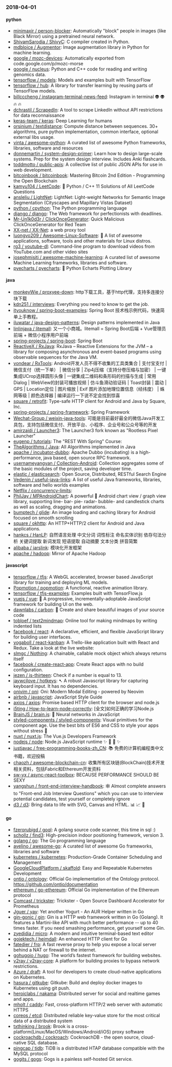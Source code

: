 ### 2018-04-01

#### python
* [minimaxir / person-blocker](https://github.com/minimaxir/person-blocker): Automatically "block" people in images (like Black Mirror) using a pretrained neural network.
* [ShivamSarodia / ShivyC](https://github.com/ShivamSarodia/ShivyC): C compiler created in Python.
* [mdbloice / Augmentor](https://github.com/mdbloice/Augmentor): Image augmentation library in Python for machine learning.
* [google / mozc-devices](https://github.com/google/mozc-devices): Automatically exported from code.google.com/p/mozc-morse
* [google / nucleus](https://github.com/google/nucleus): Python and C++ code for reading and writing genomics data.
* [tensorflow / models](https://github.com/tensorflow/models): Models and examples built with TensorFlow
* [tensorflow / hub](https://github.com/tensorflow/hub): A library for transfer learning by reusing parts of TensorFlow models.
* [billcccheng / instagram-terminal-news-feed](https://github.com/billcccheng/instagram-terminal-news-feed): Instagram in terminal 👽 👽 🔥 🔥
* [dchrastil / ScrapedIn](https://github.com/dchrastil/ScrapedIn): A tool to scrape LinkedIn without API restrictions for data reconnaissance
* [keras-team / keras](https://github.com/keras-team/keras): Deep Learning for humans
* [orsinium / textdistance](https://github.com/orsinium/textdistance): Compute distance between sequences. 30+ algorithms, pure python implementation, common interface, optional external libs usage.
* [vinta / awesome-python](https://github.com/vinta/awesome-python): A curated list of awesome Python frameworks, libraries, software and resources
* [donnemartin / system-design-primer](https://github.com/donnemartin/system-design-primer): Learn how to design large-scale systems. Prep for the system design interview. Includes Anki flashcards.
* [toddmotto / public-apis](https://github.com/toddmotto/public-apis): A collective list of public JSON APIs for use in web development.
* [bitcoinbook / bitcoinbook](https://github.com/bitcoinbook/bitcoinbook): Mastering Bitcoin 2nd Edition - Programming the Open Blockchain
* [kamyu104 / LeetCode](https://github.com/kamyu104/LeetCode): 📝 Python / C++ 11 Solutions of All LeetCode Questions
* [ansleliu / LightNet](https://github.com/ansleliu/LightNet): LightNet: Light-weight Networks for Semantic Image Segmentation (Cityscapes and Mapillary Vistas Dataset)
* [python / cpython](https://github.com/python/cpython): The Python programming language
* [django / django](https://github.com/django/django): The Web framework for perfectionists with deadlines.
* [Mr-Un1k0d3r / ClickOnceGenerator](https://github.com/Mr-Un1k0d3r/ClickOnceGenerator): Quick Malicious ClickOnceGenerator for Red Team
* [XX-net / XX-Net](https://github.com/XX-net/XX-Net): a web proxy tool
* [luongvo209 / Awesome-Linux-Software](https://github.com/luongvo209/Awesome-Linux-Software): 🐧 A list of awesome applications, software, tools and other materials for Linux distros.
* [rg3 / youtube-dl](https://github.com/rg3/youtube-dl): Command-line program to download videos from YouTube.com and other video sites
* [josephmisiti / awesome-machine-learning](https://github.com/josephmisiti/awesome-machine-learning): A curated list of awesome Machine Learning frameworks, libraries and software.
* [pyecharts / pyecharts](https://github.com/pyecharts/pyecharts): 🎨 Python Echarts Plotting Library

#### java
* [monkeyWie / proxyee-down](https://github.com/monkeyWie/proxyee-down): http下载工具，基于http代理，支持多连接分块下载
* [kdn251 / interviews](https://github.com/kdn251/interviews): Everything you need to know to get the job.
* [ityouknow / spring-boot-examples](https://github.com/ityouknow/spring-boot-examples): Spring Boot 技术栈示例代码，快速简单上手教程。
* [iluwatar / java-design-patterns](https://github.com/iluwatar/java-design-patterns): Design patterns implemented in Java
* [linlinjava / litemall](https://github.com/linlinjava/litemall): 又一个小商城。litemall = Spring Boot后端 + Vue管理员前端 + 微信小程序用户前端
* [spring-projects / spring-boot](https://github.com/spring-projects/spring-boot): Spring Boot
* [ReactiveX / RxJava](https://github.com/ReactiveX/RxJava): RxJava – Reactive Extensions for the JVM – a library for composing asynchronous and event-based programs using observable sequences for the Java VM.
* [vondear / RxTools](https://github.com/vondear/RxTools): Android开发人员不得不收集的工具类集合 | 支付宝支付 | 微信支付（统一下单） | 微信分享 | Zip4j压缩（支持分卷压缩与加密） | 一键集成UCrop选择圆形头像 | 一键集成二维码和条形码的扫描与生成 | 常用Dialog | WebView的封装可播放视频 | 仿斗鱼滑动验证码 | Toast封装 | 震动 | GPS | Location定位 | 图片缩放 | Exif 图片添加地理位置信息（经纬度） | 蛛网等级 | 颜色选择器 | 编译运行一下说不定会找到惊喜
* [square / retrofit](https://github.com/square/retrofit): Type-safe HTTP client for Android and Java by Square, Inc.
* [spring-projects / spring-framework](https://github.com/spring-projects/spring-framework): Spring Framework
* [Wechat-Group / weixin-java-tools](https://github.com/Wechat-Group/weixin-java-tools): 可能是目前最好最全的微信Java开发工具包，支持包括微信支付、开放平台、小程序、企业号和公众号等的开发
* [amirzaidi / Launcher3](https://github.com/amirzaidi/Launcher3): The Launcher3 fork known as "Rootless Pixel Launcher"
* [eugenp / tutorials](https://github.com/eugenp/tutorials): The "REST With Spring" Course:
* [TheAlgorithms / Java](https://github.com/TheAlgorithms/Java): All Algorithms implemented in Java
* [apache / incubator-dubbo](https://github.com/apache/incubator-dubbo): Apache Dubbo (incubating) is a high-performance, java based, open source RPC framework.
* [usernameyangyan / Collection-Android](https://github.com/usernameyangyan/Collection-Android): Collection aggregates some of the basic modules of the project, saving developer time.
* [elastic / elasticsearch](https://github.com/elastic/elasticsearch): Open Source, Distributed, RESTful Search Engine
* [Vedenin / useful-java-links](https://github.com/Vedenin/useful-java-links): A list of useful Java frameworks, libraries, software and hello worlds examples
* [Netflix / concurrency-limits](https://github.com/Netflix/concurrency-limits): 
* [PhilJay / MPAndroidChart](https://github.com/PhilJay/MPAndroidChart): A powerful 🚀 Android chart view / graph view library, supporting line- bar- pie- radar- bubble- and candlestick charts as well as scaling, dragging and animations.
* [bumptech / glide](https://github.com/bumptech/glide): An image loading and caching library for Android focused on smooth scrolling
* [square / okhttp](https://github.com/square/okhttp): An HTTP+HTTP/2 client for Android and Java applications.
* [hankcs / HanLP](https://github.com/hankcs/HanLP): 自然语言处理 中文分词 词性标注 命名实体识别 依存句法分析 关键词提取 新词发现 短语提取 自动摘要 文本分类 拼音简繁
* [alibaba / jarslink](https://github.com/alibaba/jarslink): 模块化开发框架
* [apache / hadoop](https://github.com/apache/hadoop): Mirror of Apache Hadoop

#### javascript
* [tensorflow / tfjs](https://github.com/tensorflow/tfjs): A WebGL accelerated, browser based JavaScript library for training and deploying ML models.
* [Popmotion / popmotion](https://github.com/Popmotion/popmotion): A functional, reactive animation library.
* [tensorflow / tfjs-examples](https://github.com/tensorflow/tfjs-examples): Examples built with TensorFlow.js
* [vuejs / vue](https://github.com/vuejs/vue): 🖖 A progressive, incrementally-adoptable JavaScript framework for building UI on the web.
* [dawnlabs / carbon](https://github.com/dawnlabs/carbon): 🎨 Create and share beautiful images of your source code
* [tobloef / text2mindmap](https://github.com/tobloef/text2mindmap): Online tool for making mindmaps by writing indented lists
* [facebook / react](https://github.com/facebook/react): A declarative, efficient, and flexible JavaScript library for building user interfaces.
* [yogaboll / react-kanban](https://github.com/yogaboll/react-kanban): A Trello-like application built with React and Redux. Take a look at the live website:
* [slmgc / Nothing](https://github.com/slmgc/Nothing): A chainable, callable mock object which always returns itself
* [facebook / create-react-app](https://github.com/facebook/create-react-app): Create React apps with no build configuration.
* [jezen / is-thirteen](https://github.com/jezen/is-thirteen): Check if a number is equal to 13.
* [jaywcjlove / hotkeys](https://github.com/jaywcjlove/hotkeys): ➷ A robust Javascript library for capturing keyboard input. It has no dependencies.
* [onivim / oni](https://github.com/onivim/oni): Oni: Modern Modal Editing - powered by Neovim
* [airbnb / javascript](https://github.com/airbnb/javascript): JavaScript Style Guide
* [axios / axios](https://github.com/axios/axios): Promise based HTTP client for the browser and node.js
* [i5ting / How-to-learn-node-correctly](https://github.com/i5ting/How-to-learn-node-correctly): [全文]如何正确的学习Node.js
* [BrainJS / brain.js](https://github.com/BrainJS/brain.js): 🤖 Neural networks in JavaScript
* [styled-components / styled-components](https://github.com/styled-components/styled-components): Visual primitives for the component age. Use the best bits of ES6 and CSS to style your apps without stress 💅
* [nuxt / nuxt.js](https://github.com/nuxt/nuxt.js): The Vue.js Developers Framework
* [nodejs / node](https://github.com/nodejs/node): Node.js JavaScript runtime ✨ 🐢 🚀 ✨
* [justjavac / free-programming-books-zh_CN](https://github.com/justjavac/free-programming-books-zh_CN): 📚 免费的计算机编程类中文书籍，欢迎投稿
* [chaozh / awesome-blockchain-cn](https://github.com/chaozh/awesome-blockchain-cn): 收集所有区块链(BlockChain)技术开发相关资料，包括Fabric和Ethereum开发资料
* [sw-yx / async-react-toolbox](https://github.com/sw-yx/async-react-toolbox): BECAUSE PERFORMANCE SHOULD BE SEXY
* [yangshun / front-end-interview-handbook](https://github.com/yangshun/front-end-interview-handbook): 🕸 Almost complete answers to "Front-end Job Interview Questions" which you can use to interview potential candidates, test yourself or completely ignore
* [d3 / d3](https://github.com/d3/d3): Bring data to life with SVG, Canvas and HTML. 📊 📈 🎉

#### go
* [fzerorubigd / goql](https://github.com/fzerorubigd/goql): A golang source code scanner, this time in sql :)
* [schollz / find3](https://github.com/schollz/find3): High-precision indoor positioning framework, version 3.
* [golang / go](https://github.com/golang/go): The Go programming language
* [avelino / awesome-go](https://github.com/avelino/awesome-go): A curated list of awesome Go frameworks, libraries and software
* [kubernetes / kubernetes](https://github.com/kubernetes/kubernetes): Production-Grade Container Scheduling and Management
* [GoogleCloudPlatform / skaffold](https://github.com/GoogleCloudPlatform/skaffold): Easy and Repeatable Kubernetes Development
* [ontio / ontology](https://github.com/ontio/ontology): Official Go implementation of the Ontology protocol. https://github.com/ontio/documentation
* [ethereum / go-ethereum](https://github.com/ethereum/go-ethereum): Official Go implementation of the Ethereum protocol
* [Comcast / trickster](https://github.com/Comcast/trickster): Trickster - Open Source Dashboard Accelerator for Prometheus
* [Jguer / yay](https://github.com/Jguer/yay): Yet another Yogurt - An AUR Helper written in Go
* [gin-gonic / gin](https://github.com/gin-gonic/gin): Gin is a HTTP web framework written in Go (Golang). It features a Martini-like API with much better performance -- up to 40 times faster. If you need smashing performance, get yourself some Gin.
* [zyedidia / micro](https://github.com/zyedidia/micro): A modern and intuitive terminal-based text editor
* [gojektech / heimdall](https://github.com/gojektech/heimdall): An enhanced HTTP client for Go
* [fatedier / frp](https://github.com/fatedier/frp): A fast reverse proxy to help you expose a local server behind a NAT or firewall to the internet.
* [gohugoio / hugo](https://github.com/gohugoio/hugo): The world’s fastest framework for building websites.
* [v2ray / v2ray-core](https://github.com/v2ray/v2ray-core): A platform for building proxies to bypass network restrictions.
* [Azure / draft](https://github.com/Azure/draft): A tool for developers to create cloud-native applications on Kubernetes.
* [hasura / gitkube](https://github.com/hasura/gitkube): Gitkube: Build and deploy docker images to Kubernetes using git push.
* [heroiclabs / nakama](https://github.com/heroiclabs/nakama): Distributed server for social and realtime games and apps.
* [mholt / caddy](https://github.com/mholt/caddy): Fast, cross-platform HTTP/2 web server with automatic HTTPS
* [coreos / etcd](https://github.com/coreos/etcd): Distributed reliable key-value store for the most critical data of a distributed system
* [txthinking / brook](https://github.com/txthinking/brook): Brook is a cross-platform(Linux/MacOS/Windows/Android/iOS) proxy software
* [cockroachdb / cockroach](https://github.com/cockroachdb/cockroach): CockroachDB - the open source, cloud-native SQL database.
* [pingcap / tidb](https://github.com/pingcap/tidb): TiDB is a distributed HTAP database compatible with the MySQL protocol
* [gogits / gogs](https://github.com/gogits/gogs): Gogs is a painless self-hosted Git service.
